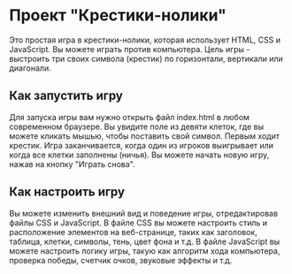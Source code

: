 # Проект "Крестики-нолики"

Это простая игра в крестики-нолики, которая использует HTML, CSS и JavaScript. Вы можете играть против компьютера. Цель игры - выстроить три своих символа (крестик) по горизонтали, вертикали или диагонали.

## Как запустить игру

Для запуска игры вам нужно открыть файл index.html в любом современном браузере. Вы увидите поле из девяти клеток, где вы можете кликать мышью, чтобы поставить свой символ. Первым ходит крестик. Игра заканчивается, когда один из игроков выигрывает или когда все клетки заполнены (ничья). Вы можете начать новую игру, нажав на кнопку "Играть снова".

## Как настроить игру

Вы можете изменить внешний вид и поведение игры, отредактировав файлы CSS и JavaScript. В файле CSS вы можете настроить стиль и расположение элементов на веб-странице, таких как заголовок, таблица, клетки, символы, тень, цвет фона и т.д. В файле JavaScript вы можете настроить логику игры, такую как алгоритм хода компьютера, проверка победы, счетчик очков, звуковые эффекты и т.д.
